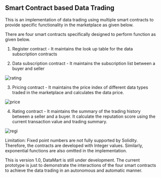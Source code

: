 Smart Contract based Data Trading
-------------------------------------------

This is an implementation of data trading using multiple smart contracts to provide specific functionality in the marketplace as given below.

There are four smart contracts specifically designed to perform function as given below.

1) Register contract - It maintains the look up table for the data subscription contracts

2) Data subscription contract - It maintains the subscription list between a buyer and seller

![rating](https://user-images.githubusercontent.com/58245210/73608827-b69c9d80-461b-11ea-92f1-b0e404861ac2.png)

3) Pricing contract - It maintains the price index of different data types traded in the marketplace and calculates the data price.

![price](https://user-images.githubusercontent.com/58245210/73608892-4c382d00-461c-11ea-99fc-7e19ed013ab2.png)

4) Rating contract - It maintains the summary of the trading history between a seller and a buyer. It calculate the reputation score using the current transaction value and trading summary.

![regi](https://user-images.githubusercontent.com/58245210/73608890-49d5d300-461c-11ea-8ca4-8bc453e0c5e6.png)


Limitation: Fixed point numbers are not fully supported by Solidity. Therefore, the contracts are developed with Integer values.
            Similarly, exponential functions are also omitted in the implementation.


This is version 1.0, DataMart is still under development. The current prototype is just to demonstrate the interactions of the four smart contracts to achieve the data trading in an autonomous and automatic manner.

